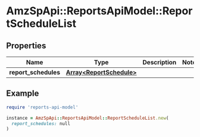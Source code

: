 # AmzSpApi::ReportsApiModel::ReportScheduleList

## Properties

| Name | Type | Description | Notes |
| ---- | ---- | ----------- | ----- |
| **report_schedules** | [**Array&lt;ReportSchedule&gt;**](ReportSchedule.md) |  |  |

## Example

```ruby
require 'reports-api-model'

instance = AmzSpApi::ReportsApiModel::ReportScheduleList.new(
  report_schedules: null
)
```

